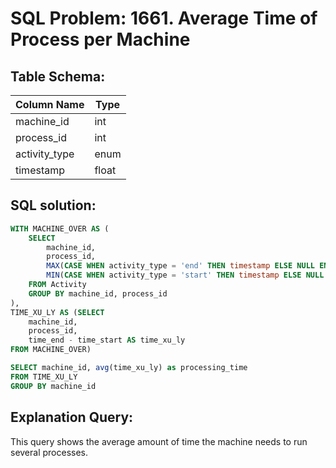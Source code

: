 # SQL Problem: 1661. Average Time of Process per Machine
## Table Schema:
| Column Name    | Type    |
|----------------|---------|
| machine_id     | int     |
| process_id     | int     |
| activity_type  | enum    |
| timestamp      | float   |

## SQL solution:
```sql
WITH MACHINE_OVER AS (
    SELECT 
        machine_id, 
        process_id, 
        MAX(CASE WHEN activity_type = 'end' THEN timestamp ELSE NULL END) AS time_end,
        MIN(CASE WHEN activity_type = 'start' THEN timestamp ELSE NULL END) AS time_start
    FROM Activity
    GROUP BY machine_id, process_id
),
TIME_XU_LY AS (SELECT 
    machine_id, 
    process_id, 
    time_end - time_start AS time_xu_ly
FROM MACHINE_OVER)

SELECT machine_id, avg(time_xu_ly) as processing_time
FROM TIME_XU_LY
GROUP BY machine_id
```

## Explanation Query:
This query shows the average amount of time the machine needs to run several processes.
